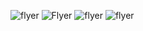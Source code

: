 ![flyer](https://github.com/user-attachments/assets/76a4d002-d90b-4bc8-96fe-f05411636fd2)
![Flyer](https://github.com/user-attachments/assets/c9255685-9c3e-4a0b-be8a-fb0c4344ffd6)
![flyer](https://github.com/user-attachments/assets/73db019e-44e4-4077-b147-af11888c4471)
![flyer](https://github.com/user-attachments/assets/92962693-4339-49e8-b99e-af75ea465a1d)
